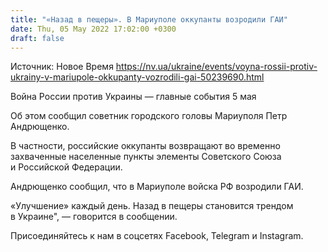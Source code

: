 ```yaml
---
title: "«Назад в пещеры». В Мариуполе оккупанты возродили ГАИ"
date: Thu, 05 May 2022 17:02:00 +0300
draft: false
---
```

Источник: Новое Время https://nv.ua/ukraine/events/voyna-rossii-protiv-ukrainy-v-mariupole-okkupanty-vozrodili-gai-50239690.html


Война России против Украины — главные события 5 мая

 Об этом сообщил советник городского головы Мариуполя Петр Андрющенко.

В частности, российские оккупанты возвращают во временно захваченные населенные пункты элементы Советского Союза и Российской Федерации.

Андрющенко сообщил, что в Мариуполе войска РФ возродили ГАИ.

«Улучшение» каждый день. Назад в пещеры становится трендом в Украине", — говорится в сообщении.

Присоединяйтесь к нам в соцсетях Facebook, Telegram и Instagram.
